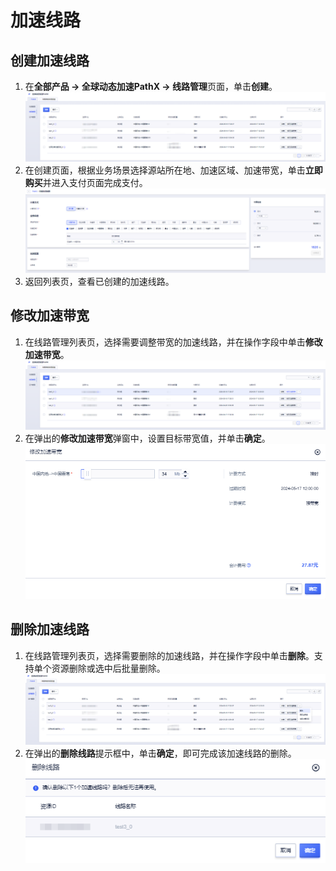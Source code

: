 # 加速线路

## 创建加速线路

1. 在**全部产品 -> 全球动态加速PathX -> 线路管理**页面，单击**创建**。
![image](/images/13.png)
2. 在创建页面，根据业务场景选择源站所在地、加速区域、加速带宽，单击**立即购买**并进入支付页面完成支付。
![image](/images/14.png)
3. 返回列表页，查看已创建的加速线路。

## 修改加速带宽
1. 在线路管理列表页，选择需要调整带宽的加速线路，并在操作字段中单击**修改加速带宽**。
![image](/images/15.png)
2. 在弹出的**修改加速带宽**弹窗中，设置目标带宽值，并单击**确定**。
![image](/images/16.png)

## 删除加速线路
1. 在线路管理列表页，选择需要删除的加速线路，并在操作字段中单击**删除**。支持单个资源删除或选中后批量删除。
![image](/images/17.png)
2. 在弹出的**删除线路**提示框中，单击**确定**，即可完成该加速线路的删除。
![image](/images/18.png)
